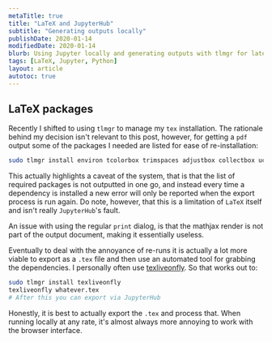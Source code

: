 ```yaml
---
metaTitle: true
title: "LaTeX and JupyterHub"
subtitle: "Generating outputs locally"
publishDate: 2020-01-14
modifiedDate: 2020-01-14
blurb: Using Jupyter locally and generating outputs with tlmgr for latex
tags: [LaTeX, Jupyter, Python]
layout: article
autotoc: true
---
```


## LaTeX packages

Recently I shifted to using `tlmgr` to manage my `tex` installation. The
rationale behind my decision isn't relevant to this post, however, for getting a
`pdf` output some of the packages I needed are listed for ease of
re-installation:

```bash
sudo tlmgr install environ tcolorbox trimspaces adjustbox collectbox ucs titling
```

This actually highlights a caveat of the system, that is that the list of
required packages is not outputted in one go, and instead every time a
dependency is installed a new error will only be reported when the export
process is run again. Do note, however, that this is a limitation of `LaTeX`
itself and isn't really `JupyterHub`'s fault.

An issue with using the regular `print` dialog, is that the mathjax render is
not part of the output document, making it essentially useless.

Eventually to deal with the annoyance of re-runs it is actually a lot more
viable to export as a `.tex` file and then use an automated tool for grabbing
the dependencies. I personally often use
[texliveonfly](https://www.ctan.org/pkg/texliveonfly). So that works out to:

```bash
sudo tlmgr install texliveonfly
texliveonfly whatever.tex
# After this you can export via JupyterHub
```

Honestly, it is best to actually export the `.tex` and process that. When
running locally at any rate, it's almost always more annoying to work with the
browser interface.
